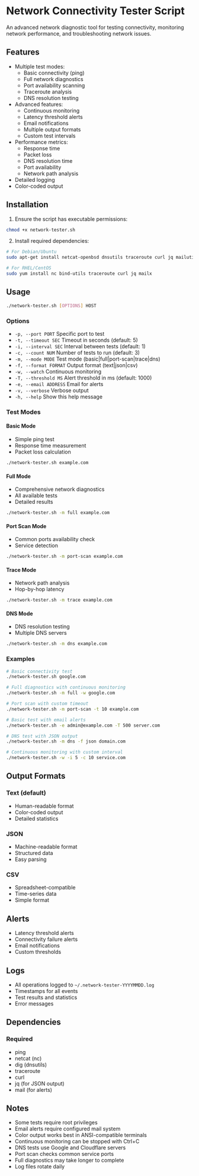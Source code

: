 # Network Connectivity Tester Script

An advanced network diagnostic tool for testing connectivity, monitoring network performance, and troubleshooting network issues.

## Features

- Multiple test modes:
  - Basic connectivity (ping)
  - Full network diagnostics
  - Port availability scanning
  - Traceroute analysis
  - DNS resolution testing
- Advanced features:
  - Continuous monitoring
  - Latency threshold alerts
  - Email notifications
  - Multiple output formats
  - Custom test intervals
- Performance metrics:
  - Response time
  - Packet loss
  - DNS resolution time
  - Port availability
  - Network path analysis
- Detailed logging
- Color-coded output

## Installation

1. Ensure the script has executable permissions:
```bash
chmod +x network-tester.sh
```

2. Install required dependencies:
```bash
# For Debian/Ubuntu
sudo apt-get install netcat-openbsd dnsutils traceroute curl jq mailutils

# For RHEL/CentOS
sudo yum install nc bind-utils traceroute curl jq mailx
```

## Usage

```bash
./network-tester.sh [OPTIONS] HOST
```

### Options

- `-p, --port PORT`        Specific port to test
- `-t, --timeout SEC`      Timeout in seconds (default: 5)
- `-i, --interval SEC`     Interval between tests (default: 1)
- `-c, --count NUM`        Number of tests to run (default: 3)
- `-m, --mode MODE`        Test mode (basic|full|port-scan|trace|dns)
- `-f, --format FORMAT`    Output format (text|json|csv)
- `-w, --watch`           Continuous monitoring
- `-T, --threshold MS`     Alert threshold in ms (default: 1000)
- `-e, --email ADDRESS`    Email for alerts
- `-v, --verbose`         Verbose output
- `-h, --help`            Show this help message

### Test Modes

#### Basic Mode
- Simple ping test
- Response time measurement
- Packet loss calculation
```bash
./network-tester.sh example.com
```

#### Full Mode
- Comprehensive network diagnostics
- All available tests
- Detailed results
```bash
./network-tester.sh -m full example.com
```

#### Port Scan Mode
- Common ports availability check
- Service detection
```bash
./network-tester.sh -m port-scan example.com
```

#### Trace Mode
- Network path analysis
- Hop-by-hop latency
```bash
./network-tester.sh -m trace example.com
```

#### DNS Mode
- DNS resolution testing
- Multiple DNS servers
```bash
./network-tester.sh -m dns example.com
```

### Examples

```bash
# Basic connectivity test
./network-tester.sh google.com

# Full diagnostics with continuous monitoring
./network-tester.sh -m full -w google.com

# Port scan with custom timeout
./network-tester.sh -m port-scan -t 10 example.com

# Basic test with email alerts
./network-tester.sh -e admin@example.com -T 500 server.com

# DNS test with JSON output
./network-tester.sh -m dns -f json domain.com

# Continuous monitoring with custom interval
./network-tester.sh -w -i 5 -c 10 service.com
```

## Output Formats

### Text (default)
- Human-readable format
- Color-coded output
- Detailed statistics

### JSON
- Machine-readable format
- Structured data
- Easy parsing

### CSV
- Spreadsheet-compatible
- Time-series data
- Simple format

## Alerts

- Latency threshold alerts
- Connectivity failure alerts
- Email notifications
- Custom thresholds

## Logs

- All operations logged to `~/.network-tester-YYYYMMDD.log`
- Timestamps for all events
- Test results and statistics
- Error messages

## Dependencies

### Required
- ping
- netcat (nc)
- dig (dnsutils)
- traceroute
- curl
- jq (for JSON output)
- mail (for alerts)

## Notes

- Some tests require root privileges
- Email alerts require configured mail system
- Color output works best in ANSI-compatible terminals
- Continuous monitoring can be stopped with Ctrl+C
- DNS tests use Google and Cloudflare servers
- Port scan checks common service ports
- Full diagnostics may take longer to complete
- Log files rotate daily
